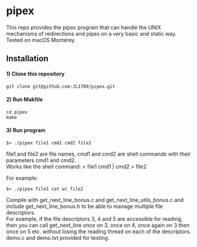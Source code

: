 # pipex

This repo provides the pipex program that can handle the UNIX mechanisms of redirections and pipes on a very basic and static way.  
Tested on macOS Monterey.

## Installation

#### 1) Clone this repository 
```
git clone git@github.com:JL1709/pipex.git
```

#### 2) Run Makfile
```
cd pipex
make
```

#### 3)  Run program
```
$> ./pipex file1 cmd1 cmd2 file2
```
file1 and file2 are file names, cmd1 and cmd2 are shell commands with their parameters cmd1 and cmd2.  
Works like the shell command: < file1 cmd1 | cmd2 > file2
  
For example:
```
$> ./pipex file1 cat wc file2
```

Compile with get_next_line_bonus.c and get_next_line_utils_bonus.c and include get_next_line_bonus.h to be able to manage multiple file descriptors.  
For example, if the file descriptors 3, 4 and 5 are accessible for reading, then you can
call get_next_line once on 3, once on 4, once again on 3 then once on 5 etc. without losing the reading thread on each of the descriptors.  
demo.c and demo.txt provided for testing.
